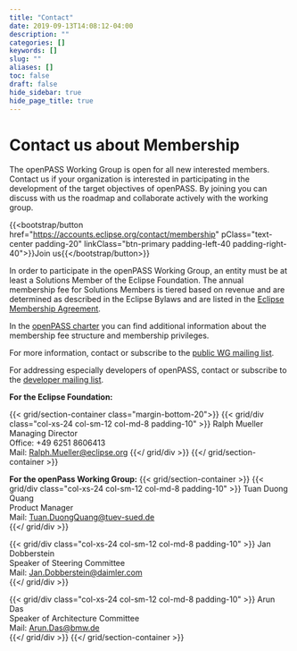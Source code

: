 ```yaml
---
title: "Contact"
date: 2019-09-13T14:08:12-04:00
description: ""
categories: []
keywords: []
slug: ""
aliases: []
toc: false
draft: false
hide_sidebar: true
hide_page_title: true
---
```


# Contact us about Membership

The openPASS Working Group is open for all new interested members. Contact us if your organization is interested in participating in the development of the target objectives of openPASS. By joining you can discuss with us the roadmap and collaborate actively with the working group.

{{<bootstrap/button href="https://accounts.eclipse.org/contact/membership" pClass="text-center padding-20" linkClass="btn-primary padding-left-40 padding-right-40">}}Join us{{</bootstrap/button>}}

In order to participate in the openPASS Working Group, an entity must be at least a Solutions Member of the Eclipse Foundation. The annual membership fee for Solutions Members is tiered based on revenue and are determined as described in the Eclipse Bylaws and are listed in the <ins>[Eclipse Membership Agreement](https://www.eclipse.org/org/documents/eclipse_membership_agreement.pdf)</ins>.  

In the <ins>[openPASS charter](https://www.eclipse.org/org/workinggroups/openpasswg_charter.php)</ins> you can find additional information about the membership fee structure and membership privileges.

For more information, contact or subscribe to the <ins>[public WG mailing list](https://dev.eclipse.org/mailman/listinfo/openpass-wg)</ins>.

For addressing especially developers of openPASS, contact or subscribe to the <ins>[developer mailing list](https://dev.eclipse.org/mailman/listinfo/simopenpass-dev)</ins>.

**For the Eclipse Foundation:**  

{{< grid/section-container class="margin-bottom-20">}}
{{< grid/div class="col-xs-24 col-sm-12 col-md-8 padding-10" >}}
Ralph Mueller  
Managing Director  
Office: +49 6251 8606413  
Mail: Ralph.Mueller@eclipse.org
{{</ grid/div >}}
{{</ grid/section-container >}}

**For the openPass Working Group:**
{{< grid/section-container >}}
{{< grid/div class="col-xs-24 col-sm-12 col-md-8 padding-10" >}}
Tuan Duong Quang  
Product Manager  
Mail: Tuan.DuongQuang@tuev-sued.de  
{{</ grid/div >}}

{{< grid/div class="col-xs-24 col-sm-12 col-md-8 padding-10" >}}
Jan Dobberstein  
Speaker of Steering Committee  
Mail: Jan.Dobberstein@daimler.com  
{{</ grid/div >}}

{{< grid/div class="col-xs-24 col-sm-12 col-md-8 padding-10" >}}
Arun Das  
Speaker of Architecture Committee  
Mail: Arun.Das@bmw.de  
{{</ grid/div >}}
{{</ grid/section-container >}}

